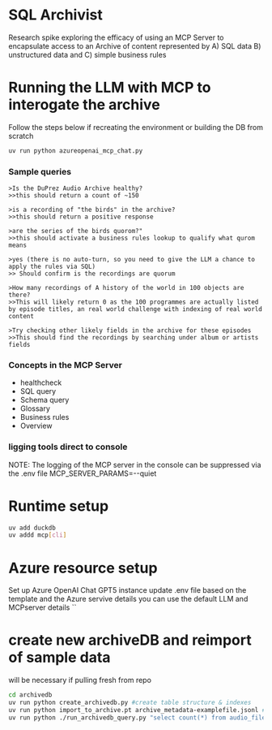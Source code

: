 # SQL Archivist
Research spike exploring the efficacy of using an MCP Server to encapsulate access to an Archive of content represented by A) SQL data B) unstructured data and C) simple business rules

# Running the LLM with MCP to interogate the archive
Follow the steps below if recreating the environment or building the DB from scratch
```bash
uv run python azureopenai_mcp_chat.py
``` 
### Sample queries
```In the chat
>Is the DuPrez Audio Archive healthy?
>>this should return a count of ~150

>is a recording of "the birds" in the archive?
>>this should return a positive response

>are the series of the birds quorom?"
>>this should activate a business rules lookup to qualify what qurom means

>yes (there is no auto-turn, so you need to give the LLM a chance to apply the rules via SQL)
>> Should confirm is the recordings are quorum

>How many recordings of A history of the world in 100 objects are there?
>>This will likely return 0 as the 100 programmes are actually listed by episode titles, an real world challenge with indexing of real world content

>Try checking other likely fields in the archive for these episodes  
>>This should find the recordings by searching under album or artists fields
```
### Concepts in the MCP Server
- healthcheck
- SQL query
- Schema query
- Glossary
- Business rules
- Overview 

### ligging tools direct to console
NOTE: The  logging of the MCP server in the console can be suppressed via the .env file MCP_SERVER_PARAMS=--quiet


# Runtime setup
```bash
uv add duckdb
uv addd mcp[cli]
```
# Azure resource setup
Set up Azure OpenAI Chat GPT5 instance 
update .env file based on the template and the Azure servive details
you can use the default LLM and MCPserver details
``

# create new archiveDB and reimport of sample data
will be necessary if pulling fresh from repo
```bash
cd archivedb
uv run python create_archivedb.py #create table structure & indexes
uv run python import_to_archive.pt archive_metadata-examplefile.jsonl ## using --drop will clear any existing content
uv run python ./run_archivedb_query.py "select count(*) from audio_files" # validate record count
```